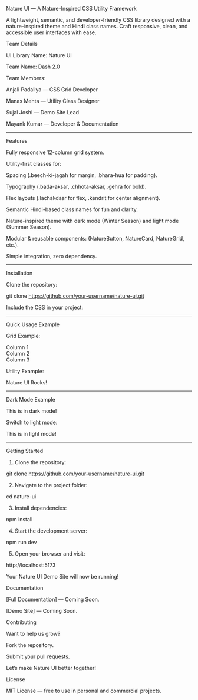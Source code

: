 Nature UI — A Nature-Inspired CSS Utility Framework

A lightweight, semantic, and developer-friendly CSS library designed with a nature-inspired theme and Hindi class names.
Craft responsive, clean, and accessible user interfaces with ease.



Team Details

UI Library Name: Nature UI

Team Name: Dash 2.0

Team Members:

Anjali Padaliya — CSS Grid Developer

Manas Mehta — Utility Class Designer

Sujal Joshi — Demo Site Lead

Mayank Kumar — Developer & Documentation




---

Features

Fully responsive 12-column grid system.

Utility-first classes for:

Spacing (.beech-ki-jagah for margin, .bhara-hua for padding).

Typography (.bada-aksar, .chhota-aksar, .gehra for bold).

Flex layouts (.lachakdaar for flex, .kendrit for center alignment).


Semantic Hindi-based class names for fun and clarity.

Nature-inspired theme with dark mode (Winter Season) and light mode (Summer Season).

Modular & reusable components:
(NatureButton, NatureCard, NatureGrid, etc.).

Simple integration, zero dependency.



---

Installation

Clone the repository:

git clone https://github.com/your-username/nature-ui.git

Include the CSS in your project:

<link rel="stylesheet" href="path-to-your/nature-ui.css" />


---

Quick Usage Example

Grid Example:

<div class="jaali-12">
  <div class="jaali-4">Column 1</div>
  <div class="jaali-4">Column 2</div>
  <div class="jaali-4">Column 3</div>
</div>

Utility Example:

<div class="dabba beech-ki-jagah bhara-hua bada-aksar lachakdaar kendrit">
  Nature UI Rocks!
</div>


---

Dark Mode Example

<body class="winter-season">
  <div class="dabba">This is in dark mode!</div>
</body>

Switch to light mode:

<body class="summer-season">
  <div class="dabba">This is in light mode!</div>
</body>


---

Getting Started

1. Clone the repository:



git clone https://github.com/your-username/nature-ui.git

2. Navigate to the project folder:



cd nature-ui

3. Install dependencies:



npm install

4. Start the development server:



npm run dev

5. Open your browser and visit:



http://localhost:5173

Your Nature UI Demo Site will now be running!


Documentation

[Full Documentation] — Coming Soon.

[Demo Site] — Coming Soon.


Contributing

Want to help us grow?

Fork the repository.

Submit your pull requests.

Let’s make Nature UI better together!


License

MIT License — free to use in personal and commercial projects.
